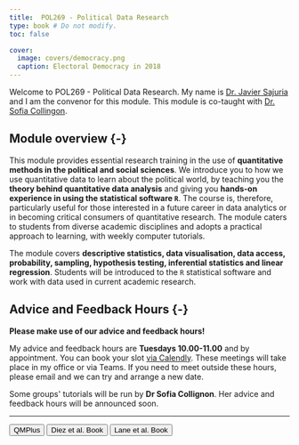 ```yaml
---
title:  POL269 - Political Data Research
type: book # Do not modify.
toc: false

cover:
  image: covers/democracy.png
  caption: Electoral Democracy in 2018
---
```


Welcome to POL269 - Political Data Research. My name is [Dr. Javier Sajuria](www.sajuria.com) and I am the convenor for this module. This module is co-taught with [Dr. Sofia Collingon](https://sofiacollignon.com).



## Module overview {-} 

This module provides essential research training in the use of **quantitative methods in the political and social sciences**. We introduce you to how we use quantitative data to learn about the political world, by teaching you the **theory behind quantitative data analysis** and giving you **hands-on experience in using the statistical software `R`**.
The course is, therefore, particularly useful for those interested in a future career in data analytics or in 
becoming critical consumers of quantitative research. The module caters to students from diverse 
academic disciplines and adopts a practical approach to learning, with weekly computer tutorials.   


The module covers **descriptive statistics, data visualisation, data access, probability, sampling, hypothesis testing, inferential statistics and linear regression**. 
Students will be introduced to the `R` statistical software and work with data used in current academic research.


## Advice and Feedback Hours {-}

**Please make use of our advice and feedback hours!**

My advice and feedback hours are **Tuesdays 10.00-11.00** and by appointment. You can book your slot [via Calendly](https://calendly.com/drjaviersajuria/afhour?). These meetings will take place in my office or via Teams. If you need to meet outside these hours, please email and we can try and arrange a new date.

Some groups' tutorials will be run by **Dr Sofia Collignon**. Her advice and feedback hours will be announced soon.


---

<div class="container btn-container">
  <button type = "button" class = "btn btn-sm btn-info" onclick="window.open('https://qmplus.qmul.ac.uk');">QMPlus</button>
  <button type = "button" class = "btn btn-sm btn-warning" onclick="window.open('http://www.openintro.org/stat/textbook.php');">Diez et al. Book</button> 
  <button type = "button" class = "btn btn-sm btn-warning" onclick="window.open('http://onlinestatbook.com/Online_Statistics_Education.pdf');">Lane et al. Book</button>

